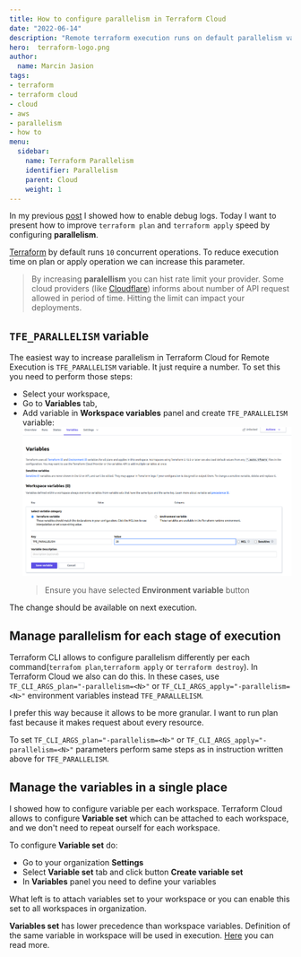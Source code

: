 ```yaml
---
title: How to configure parallelism in Terraform Cloud
date: "2022-06-14"
description: "Remote terraform execution runs on default parallelism value. There is simple way to improve execution speed 4 times"
hero:  terraform-logo.png
author:
  name: Marcin Jasion
tags:
- terraform
- terraform cloud
- cloud
- aws
- parallelism
- how to
menu:
  sidebar:
    name: Terraform Parallelism
    identifier: Parallelism
    parent: Cloud
    weight: 1
---
```

In my previous [post](../how-to-enable-debug-in-terraform-cloud/) I showed how to enable debug logs. Today I want to present how to improve `terraform plan` and `terraform apply` speed by configuring **parallelism**.


[Terraform](https://www.terraform.io/) by default runs `10` concurrent operations. To reduce execution time on plan or apply operation we can increase this parameter.
> By increasing **paralellism**  you can hist rate limit your provider. Some cloud providers (like [Cloudflare](https://developers.cloudflare.com/terraform/advanced-topics/provider-customization/#increase-the-frequency-of-api-requests)) informs about number of API request allowed in period of time. Hitting the limit can impact your deployments.

## `TFE_PARALLELISM` variable 
The easiest way to increase parallelism in Terraform Cloud for Remote Execution is `TFE_PARALLELISM` variable. It just require a number. To set this you need to perform those steps:

* Select your workspace,
* Go to **Variables** tab,
* Add variable in **Workspace variables** panel and create `TFE_PARALLELISM` variable:
  ![Workspace TFE_PARALLELISM variable](workspace_tfe_parallelism.png)
  > Ensure you have selected **Environment variable** button  

The change should be available on next execution.

## Manage parallelism for each stage of execution

Terraform CLI allows to configure parallelism differently per each command(`terrafom plan`,`terraform apply` or `terraform destroy`). In Terraform Cloud we also can do this. In these cases, use `TF_CLI_ARGS_plan="-parallelism=<N>"` or `TF_CLI_ARGS_apply="-parallelism=<N>"` environment variables instead `TFE_PARALLELISM`.

I prefer this way because it allows to be more granular. I want to run plan fast because it makes request about every resource.

To set `TF_CLI_ARGS_plan="-parallelism=<N>"` or `TF_CLI_ARGS_apply="-parallelism=<N>"` parameters perform same steps as in instruction written above for `TFE_PARALLELISM`.

## Manage the variables in a single place
I showed how to configure variable per each workspace. Terraform Cloud allows to configure **Variable set** which can be attached to each workspace, and we don't need to repeat ourself for each workspace.

To configure **Variable set** do:
* Go to your organization **Settings**
* Select **Variable set** tab and click button **Create variable set**
* In **Variables** panel you need to define your variables

What left is to attach variables set to your workspace or you can enable this set to all workspaces in organization.

**Variables set** has lower precedence than workspace variables. Definition of the same variable in workspace will be used in execution. [Here](https://www.terraform.io/cloud-docs/workspaces/variables#precedence) you can read more.
